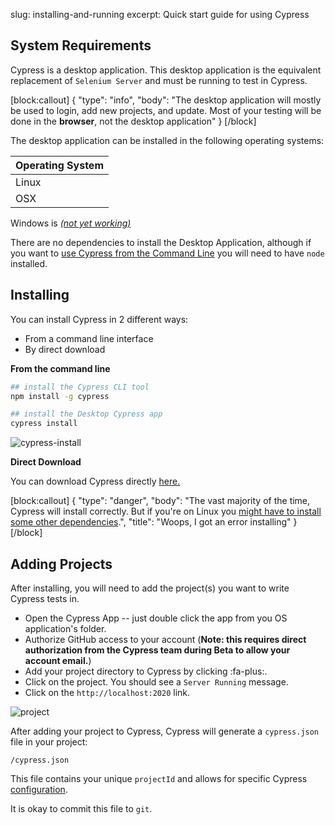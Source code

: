 slug: installing-and-running
excerpt: Quick start guide for using Cypress

## System Requirements

Cypress is a desktop application. This desktop application is the equivalent replacement of `Selenium Server` and must be running to test in Cypress.


[block:callout]
{
  "type": "info",
  "body": "The desktop application will mostly be used to login, add new projects, and update. Most of your testing will be done in the **browser**, not the desktop application"
}
[/block]

The desktop application can be installed in the following operating systems:

| Operating System |
| ------ |
| Linux |
| OSX |

Windows is [*(not yet working)*](https://github.com/cypress-io/cypress/issues/74)

There are no dependencies to install the Desktop Application, although if you want to [use Cypress from the Command Line](https://github.com/cypress-io/cypress-cli) you will need to have `node` installed.

## Installing

You can install Cypress in 2 different ways:
* From a command line interface
* By direct download

**From the command line**

```bash
## install the Cypress CLI tool
npm install -g cypress

## install the Desktop Cypress app
cypress install
```

![cypress-install](https://cloud.githubusercontent.com/assets/1268976/9279271/5c3826ba-4284-11e5-969b-91b0c27a8dee.gif)

**Direct Download**

You can download Cypress directly [here.](http://download.cypress.io/latest)

[block:callout]
{
  "type": "danger",
  "body": "The vast majority of the time, Cypress will install correctly. But if you're on Linux you [might have to install some other dependencies](http://on.cypress.io/guides/troubleshooting#installation).",
  "title": "Woops, I got an error installing"
}
[/block]

## Adding Projects

After installing, you will need to add the project(s) you want to write Cypress tests in.

* Open the Cypress App -- just double click the app from you OS application's folder.
* Authorize GitHub access to your account (**Note: this requires direct authorization from the Cypress team during Beta to allow your account email.**)
* Add your project directory to Cypress by clicking :fa-plus:.
* Click on the project. You should see a `Server Running` message.
* Click on the `http://localhost:2020` link.

![project](https://cloud.githubusercontent.com/assets/1268976/9286780/adad94b8-42c9-11e5-9a67-df7abb87fac0.gif)

After adding your project to Cypress, Cypress will generate a `cypress.json` file in your project:

```
/cypress.json
```

This file contains your unique `projectId` and allows for specific Cypress [configuration](http://on.cypress.io/guides/configuration).

It is okay to commit this file to `git`.